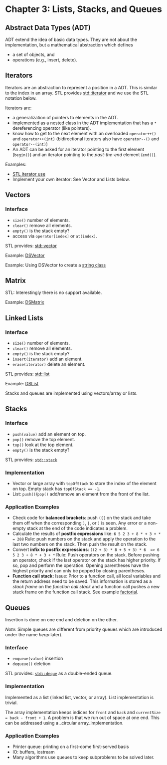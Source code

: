 # Chapter 3: Lists, Stacks, and Queues 

## Abstract Data Types (ADT)

ADT extend the idea of basic data types. They are not about the 
implementation, but a mathematical abstraction which defines

* a set of objects, and
* operations (e.g., insert, delete).

## Iterators

Iterators are an abstraction to represent a position in a ADT. This is similar to the index in 
an array. STL provides [std::iterator](https://cplusplus.com/reference/iterator/iterator/?kw=iterator) and we use the STL notation below.

Iterators are:
* a generalization of pointers to elements in the ADT.
* implemented as a nested class in the ADT implementation that has a `*` dereferencing operator (like pointers).
* know how to get to the next element with an overloaded `operator++()` and `operator++(int)` 
  (bidirectional iterators also have `operator--()` and `operator--(int)`)
* An ADT can be asked for an iterator pointing to the first element (`begin()`) and 
an iterator pointing to the _past-the-end_ element (`end()`).


Examples: 
* [STL iterator use](Iterator)
* Implement your own iterator: See Vector and Lists below.

## Vectors

### Interface
* `size()` number of elements.
* `clear()` remove all elements.
* `empty()` is the stack empty?
* access via `operator[index]` or `at(index)`.

STL provides: [std::vector](https://cplusplus.com/reference/vector/vector/)

Example: [DSVector](DSVector)

Example: Using DSVector to create a [string class](DSString)

## Matrix

STL: Interestingly there is no support available.

Example: [DSMatrix](DSMatrix)

## Linked Lists

### Interface
* `size()` number of elements.
* `clear()` remove all elements.
* `empty()` is the stack empty?
* `insert(iterator)` add an element.
* `erase(iterator)` delete an element.

STL provides: [std::list](https://cplusplus.com/reference/list/list/)

Example: [DSList](DSList) 


Stacks and queues are implemented using vectors/array or lists. 

## Stacks

### Interface
* `push(value)` add an element on top.
* `pop()`  remove the top element.
* `top()` look at the top element.
* `empty()` is the stack empty?

STL provides: [`std::stack`](https://cplusplus.com/reference/stack/stack/)

### Implementation
* Vector or large array with `topOfStack` to store the index of the element on top. Empty stack has `topOfStack == -1`.
* List: `push()`/`pop()` add/remove an element from the front of the list.

### Application Examples
* Check code for **balanced brackets**: push `({[` on the stack and take them off when the corresponding `)`, `}`, or
  `)` is seen. Any error or a non-empty stack at the end of the code indicates a problem.
* Calculate the results of **postfix expressions** like: `6 5 2 3 + 8 * + 3 + * = 288`
  Rule: push numbers on the stack and apply the operation to the last two numbers on the stack. Then push the
  result on the stack.
* Convert **infix to postfix expressions**: `((2 + 3) * 8 + 5 + 3) * 6  => 6 5 2 3 + 8 * + 3 + *`
  Rule: Push operators on the stack. Before pushing an operator, check if the last operator on the stack has higher priority.
  If so, pop and perform the operation. Opening parentheses have the highest priority and can only be 
  popped by closing parentheses.
* **Function call stack:** Issue: Prior to a function call, all local variables and the return address need to be saved.
  This information is stored as a _stack frame_ on the _function call stack_ 
  and a function call pushes a new stack frame on the function call stack.
  See example [factorial](../Chapter1_Overview/factorial).


## Queues

Insertion is done on one end and deletion on the other.

_Note_: Simple queues are different from priority queues which are introduced under the name _heap_ later).

### Interface
* `enqueue(value)` insertion
* `dequeue()` deletion

STL provides: [`std::deque`](https://cplusplus.com/reference/deque/deque/) as a double-ended queue.

### Implementation

Implemented as a list (linked list, vector, or array). List implementation is trivial.

The array implementation keeps indices for `front` and `back` and `currentSize = back - front + 1`. A problem is that we run out of space at one end. This can be addressed using a _circular array_implementation.

### Application Examples

* Printer queue: printing on a first-come first-served basis
* IO: buffers, iostream 
* Many algorithms use queues to keep subproblems to be solved later.







